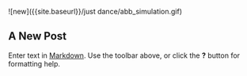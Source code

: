 ![new]({{site.baseurl}}/just dance/abb_simulation.gif)
## A New Post

Enter text in [Markdown](http://daringfireball.net/projects/markdown/). Use the toolbar above, or click the **?** button for formatting help.
